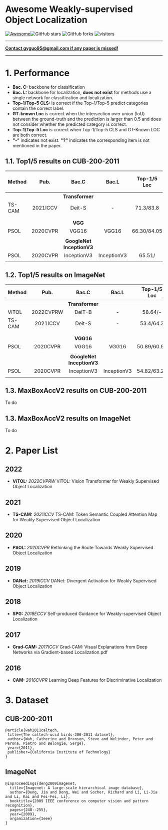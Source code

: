 # Awesome Weakly-supervised Object Localization

[![Awesome](https://awesome.re/badge.svg)](https://awesome.re)![GitHub stars](https://img.shields.io/github/stars/gyguo/awesome-weakly-supervised-object-localization?color=yellow)  ![GitHub forks](https://img.shields.io/github/forks/gyguo/awesome-weakly-supervised-object-localization?color=green&label=Fork)  ![visitors](https://visitor-badge.glitch.me/badge?page_id=gyguo.awesome-weakly-supervised-object-localization)

------

**<u>Contact gyguo95@gmail.com if any paper is missed!</u>**

------

# 1. Performance

- **Bac. C:** backbone for classification 
- **Bac. L:** backbone for localization, **does not exist** for methods use a single network for classification and localization.
- **Top-1/Top-5 CLS:** is correct if the Top-1/Top-5 predict categories contain the correct label.
- **GT-known Loc** is correct when the intersection over union (IoU) between the ground-truth and the prediction is larger than 0.5 and does not consider whether the predicted category is correct.
- **Top-1/Top-5 Loc** is correct when Top-1/Top-5 CLS and GT-Known LOC are both correct.
- **"-"** indicates not exist.  **"?"** indicates the corresponding item is not mentioned in the paper.

## 1.1. Top1/5 results on CUB-200-2011

| Method | Pub.     | Bac.C                     | Bac.L       | Top-1/5 Loc | GT-Known | Top-1/5 Cls |
|:------ |:--------:|:-------------------------:|:-----------:|:-----------:|:--------:|:-----------:|
|        |          | **Transformer**           |             |             |          |             |
| TS-CAM | 2021ICCV | Deit-S                    | -           | 71.3/83.8   | 87.7     | -/-         |
|        |          |                           |             |             |          |             |
|        |          |                           |             |             |          |             |
|        |          | **VGG**                   |             |             |          |             |
| PSOL   | 2020CVPR | VGG16                     | VGG16       | 66.30/84.05 | -        | -/-         |
|        |          |                           |             |             |          |             |
|        |          | **GoogleNet InceptionV3** |             |             |          |             |
| PSOL   | 2020CVPR | InceptionV3               | InceptionV3 | 65.51/      | -        | -/-         |
|        |          |                           |             |             |          |             |

## 1.2. Top1/5 results on ImageNet

| Method | Pub.      | Bac.C                     | Bac.L       | Top-1/5 Loc | GT-Known | Top-1/5 Cls |
|:------ |:---------:|:-------------------------:|:-----------:|:-----------:|:--------:|:-----------:|
|        |           | **Transformer**           |             |             |          |             |
| ViTOL  | 2022CVPRW | DeiT-B                    | -           | 58.64/-     | 72.51    | 77.08/-     |
| TS-CAM | 2021ICCV  | Deit-S                    | -           | 53.4/64.3   | 67.6     | -/-         |
|        |           |                           |             |             |          |             |
|        |           |                           |             |             |          |             |
|        |           | **VGG16**                 |             |             |          |             |
| PSOL   | 2020CVPR  | VGG16                     | VGG16       | 50.89/60.90 | 64.03    | -/-         |
|        |           |                           |             |             |          |             |
|        |           | **GoogleNet InceptionV3** |             |             |          |             |
| PSOL   | 2020CVPR  | InceptionV3               | InceptionV3 | 54.82/63.25 | 65.21    | -/-         |
|        |           |                           |             |             |          |             |

## 1.3. MaxBoxAccV2 results on CUB-200-2011

To do

## 1.3. MaxBoxAccV2 results on ImageNet

To do

# 2. Paper List

## 2022

- **ViTOL:** *2022CVPRW* ViTOL: Vision Transformer for Weakly Supervised Object Localization

## 2021

- **TS-CAM:** *2021ICCV* TS-CAM: Token Semantic Coupled Attention Map for Weakly Supervised Object Localization

## 2020

- **PSOL:** *2020CVPR* Rethinking the Route Towards Weakly Supervised Object Localization

## 2019

- **DANet:** *2019ICCV* DANet: Divergent Activation for Weakly Supervised Object Localization

## 2018

- **SPG:** *2018ECCV* Self-produced Guidance for Weakly-supervised Object Localization

## 2017

- **Grad-CAM:** *2017ICCV* Grad-CAM: Visual Explanations from Deep Networks via Gradient-based Localization.pdf

## 2016

- **CAM:** *2016CVPR* Learning Deep Features for Discriminative Localization

# 3. Dataset

## CUB-200-2011

```
@article{wah2011caltech,
 title={The caltech-ucsd birds-200-2011 dataset},
 author={Wah, Catherine and Branson, Steve and Welinder, Peter and Perona, Pietro and Belongie, Serge},
 year={2011},
 publisher={California Institute of Technology}
}
```

## ImageNet

```
@inproceedings{deng2009imagenet,
  title={Imagenet: A large-scale hierarchical image database},
  author={Deng, Jia and Dong, Wei and Socher, Richard and Li, Li-Jia and Li, Kai and Fei-Fei, Li},
  booktitle={2009 IEEE conference on computer vision and pattern recognition},
  pages={248--255},
  year={2009},
  organization={Ieee}
}
```